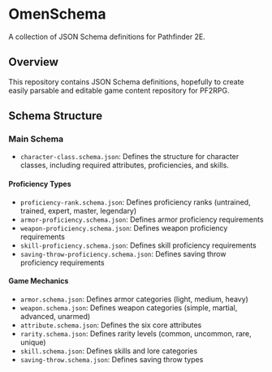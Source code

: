 # OmenSchema

A collection of JSON Schema definitions for Pathfinder 2E. 

## Overview

This repository contains JSON Schema definitions, hopefully to create easily parsable and editable game content repository for PF2RPG.

## Schema Structure

### Main Schema
- `character-class.schema.json`: Defines the structure for character classes, including required attributes, proficiencies, and skills.

#### Proficiency Types
- `proficiency-rank.schema.json`: Defines proficiency ranks (untrained, trained, expert, master, legendary)
- `armor-proficiency.schema.json`: Defines armor proficiency requirements
- `weapon-proficiency.schema.json`: Defines weapon proficiency requirements
- `skill-proficiency.schema.json`: Defines skill proficiency requirements
- `saving-throw-proficiency.schema.json`: Defines saving throw proficiency requirements

#### Game Mechanics
- `armor.schema.json`: Defines armor categories (light, medium, heavy)
- `weapon.schema.json`: Defines weapon categories (simple, martial, advanced, unarmed)
- `attribute.schema.json`: Defines the six core attributes
- `rarity.schema.json`: Defines rarity levels (common, uncommon, rare, unique)
- `skill.schema.json`: Defines skills and lore categories
- `saving-throw.schema.json`: Defines saving throw types
